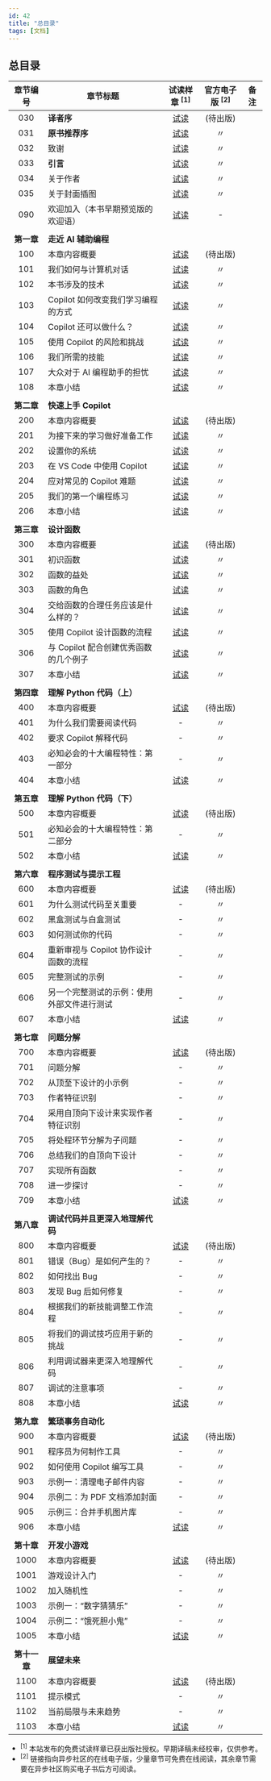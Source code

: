 ```yaml
---
id: 42
title: "总目录"
tags: [文档]
---
```


## 总目录

章节编号 | 章节标题 | 试读样章 <sup>[1]</sup> | 官方电子版 <sup>[2]</sup> | 备注
:---:|---|:---:|:---:|---
030 | **译者序** | [试读](https://github.com/cssmagic/Learn-AI-Assisted-Python-Programming/issues/48) |  (待出版)  |
031| **原书推荐序** | [试读](https://github.com/cssmagic/Learn-AI-Assisted-Python-Programming/issues/43) | 〃 |
032| 致谢| [试读](https://github.com/cssmagic/Learn-AI-Assisted-Python-Programming/issues/44) | 〃 |
033| **引言** | [试读](https://github.com/cssmagic/Learn-AI-Assisted-Python-Programming/issues/45) | 〃 |
034| 关于作者 | [试读](https://github.com/cssmagic/Learn-AI-Assisted-Python-Programming/issues/46) | 〃 |
035| 关于封面插图 | [试读](https://github.com/cssmagic/Learn-AI-Assisted-Python-Programming/issues/47) | 〃 |
090| 欢迎加入（本书早期预览版的欢迎语） |[试读](https://github.com/cssmagic/Learn-AI-Assisted-Python-Programming/issues/1)| - |
||||
**第一章** | **走近 AI 辅助编程** ||  |
100 | 本章内容概要 | [试读](https://github.com/cssmagic/Learn-AI-Assisted-Python-Programming/issues/2) | (待出版) |
101 | 我们如何与计算机对话 | [试读](https://github.com/cssmagic/Learn-AI-Assisted-Python-Programming/issues/3)|〃|
102 | 本书涉及的技术 | [试读](https://github.com/cssmagic/Learn-AI-Assisted-Python-Programming/issues/4)|〃|
103 | Copilot 如何改变我们学习编程的方式 | [试读](https://github.com/cssmagic/Learn-AI-Assisted-Python-Programming/issues/5)|〃|
104 | Copilot 还可以做什么？ | [试读](https://github.com/cssmagic/Learn-AI-Assisted-Python-Programming/issues/6)|〃|
105 | 使用 Copilot 的风险和挑战 | [试读](https://github.com/cssmagic/Learn-AI-Assisted-Python-Programming/issues/7)|〃|
106 | 我们所需的技能 | [试读](https://github.com/cssmagic/Learn-AI-Assisted-Python-Programming/issues/8)|〃|
107 | 大众对于 AI 编程助手的担忧 | [试读](https://github.com/cssmagic/Learn-AI-Assisted-Python-Programming/issues/9)|〃|
108 | 本章小结 | [试读](https://github.com/cssmagic/Learn-AI-Assisted-Python-Programming/issues/10)|〃|
||||
**第二章** | **快速上手 Copilot**||  |
200 | 本章内容概要 | [试读](https://github.com/cssmagic/Learn-AI-Assisted-Python-Programming/issues/29)|(待出版)|
201 | 为接下来的学习做好准备工作 | [试读](https://github.com/cssmagic/Learn-AI-Assisted-Python-Programming/issues/31)|〃|
202 | 设置你的系统 | [试读](https://github.com/cssmagic/Learn-AI-Assisted-Python-Programming/issues/32)|〃|
203 | 在 VS Code 中使用 Copilot | [试读](https://github.com/cssmagic/Learn-AI-Assisted-Python-Programming/issues/33)|〃|
204 | 应对常见的 Copilot 难题 | [试读](https://github.com/cssmagic/Learn-AI-Assisted-Python-Programming/issues/34)|〃|
205 | 我们的第一个编程练习 | [试读](https://github.com/cssmagic/Learn-AI-Assisted-Python-Programming/issues/35)|〃|
206 | 本章小结 | [试读](https://github.com/cssmagic/Learn-AI-Assisted-Python-Programming/issues/30)|〃|
||||
**第三章** | **设计函数**||  |
300 | 本章内容概要 | [试读](https://github.com/cssmagic/Learn-AI-Assisted-Python-Programming/issues/27)|(待出版)|
301 | 初识函数 | [试读](https://github.com/cssmagic/Learn-AI-Assisted-Python-Programming/issues/36)|〃|
302 | 函数的益处 | [试读](https://github.com/cssmagic/Learn-AI-Assisted-Python-Programming/issues/37)|〃|
303 | 函数的角色 | [试读](https://github.com/cssmagic/Learn-AI-Assisted-Python-Programming/issues/38)|〃|
304 | 交给函数的合理任务应该是什么样的？ | [试读](https://github.com/cssmagic/Learn-AI-Assisted-Python-Programming/issues/39)|〃|
305 | 使用 Copilot 设计函数的流程 | [试读](https://github.com/cssmagic/Learn-AI-Assisted-Python-Programming/issues/40)|〃|
306 | 与 Copilot 配合创建优秀函数的几个例子 | [试读](https://github.com/cssmagic/Learn-AI-Assisted-Python-Programming/issues/41)|〃|
307 | 本章小结 | [试读](https://github.com/cssmagic/Learn-AI-Assisted-Python-Programming/issues/28)|〃|
||||
**第四章** | **理解 Python 代码（上）**||  |
400| 本章内容概要 |  [试读](https://github.com/cssmagic/Learn-AI-Assisted-Python-Programming/issues/25)|(待出版)|
401| 为什么我们需要阅读代码 | -|〃|
402| 要求 Copilot 解释代码 | -|〃|
403| 必知必会的十大编程特性：第一部分 | -|〃|
404| 本章小结 | [试读](https://github.com/cssmagic/Learn-AI-Assisted-Python-Programming/issues/26)|〃|
||||
**第五章** | **理解 Python 代码（下）**|  |  |
500| 本章内容概要 | [试读](https://github.com/cssmagic/Learn-AI-Assisted-Python-Programming/issues/11)|(待出版)|
501| 必知必会的十大编程特性：第二部分 | -|〃|
502| 本章小结 | [试读](https://github.com/cssmagic/Learn-AI-Assisted-Python-Programming/issues/18)|〃|
||||
**第六章** | **程序测试与提示工程**|  |  |
600| 本章内容概要 | [试读](https://github.com/cssmagic/Learn-AI-Assisted-Python-Programming/issues/12)|(待出版)|
601| 为什么测试代码至关重要 | -|〃|
602| 黑盒测试与白盒测试 | -|〃|
603| 如何测试你的代码 | -|〃|
604| 重新审视与 Copilot 协作设计函数的流程 | -|〃|
605| 完整测试的示例 | -|〃|
606| 另一个完整测试的示例：使用外部文件进行测试 | -|〃|
607| 本章小结 | [试读](https://github.com/cssmagic/Learn-AI-Assisted-Python-Programming/issues/19)|〃|
||||
**第七章** | **问题分解**| |  |
700| 本章内容概要 | [试读](https://github.com/cssmagic/Learn-AI-Assisted-Python-Programming/issues/13)|(待出版)|
701| 问题分解 | -|〃|
702| 从顶至下设计的小示例 | -|〃|
703| 作者特征识别 | -|〃|
704| 采用自顶向下设计来实现作者特征识别 | -|〃|
705| 将处程环节分解为子问题 | -|〃|
706| 总结我们的自顶向下设计 | -|〃|
707| 实现所有函数 | -|〃|
708| 进一步探讨 | -|〃|
709| 本章小结 | [试读](https://github.com/cssmagic/Learn-AI-Assisted-Python-Programming/issues/20)|〃|
||||
**第八章** | **调试代码并且更深入地理解代码**|  ||
800| 本章内容概要 | [试读](https://github.com/cssmagic/Learn-AI-Assisted-Python-Programming/issues/14)|(待出版)|
801| 错误（Bug）是如何产生的？ | -|〃|
802| 如何找出 Bug | -|〃|
803| 发现 Bug 后如何修复 | -|〃|
804| 根据我们的新技能调整工作流程 | -|〃|
805| 将我们的调试技巧应用于新的挑战 | -|〃|
806| 利用调试器来更深入地理解代码 | -|〃|
807| 调试的注意事项 | -|〃|
808| 本章小结 | [试读](https://github.com/cssmagic/Learn-AI-Assisted-Python-Programming/issues/21)|〃|
||||
**第九章** | **繁琐事务自动化**|  ||
900| 本章内容概要 | [试读](https://github.com/cssmagic/Learn-AI-Assisted-Python-Programming/issues/15)|         (待出版)          |
901| 程序员为何制作工具 | -|〃|
902| 如何使用 Copilot 编写工具 | -|〃|
903| 示例一：清理电子邮件内容 | -|〃|
904| 示例二：为 PDF 文档添加封面 | -|〃|
905| 示例三：合并手机图片库 | -|〃|
906| 本章小结 | [试读](https://github.com/cssmagic/Learn-AI-Assisted-Python-Programming/issues/22)|〃|
||||
**第十章** | **开发小游戏**|  ||
1000| 本章内容概要 | [试读](https://github.com/cssmagic/Learn-AI-Assisted-Python-Programming/issues/16)|(待出版)|
1001| 游戏设计入门 | -|〃|
1002| 加入随机性 | -|〃|
1003| 示例一：“数字猜猜乐” | -|〃|
1004| 示例二：“饿死胆小鬼” | -|〃|
1005| 本章小结 | [试读](https://github.com/cssmagic/Learn-AI-Assisted-Python-Programming/issues/23)|〃|
||||
**第十一章** | **展望未来**|  ||
1100| 本章内容概要 | [试读](https://github.com/cssmagic/Learn-AI-Assisted-Python-Programming/issues/17)|(待出版)|
1101| 提示模式 | -|〃|
1102| 当前局限与未来趋势 | -|〃|
1103| 本章小结 | [试读](https://github.com/cssmagic/Learn-AI-Assisted-Python-Programming/issues/24)|〃|

* <sup>[1]</sup> 本站发布的免费试读样章已获出版社授权。早期译稿未经校审，仅供参考。
* <sup>[2]</sup> 链接指向异步社区的在线电子版，少量章节可免费在线阅读，其余章节需要在异步社区购买电子书后方可阅读。
